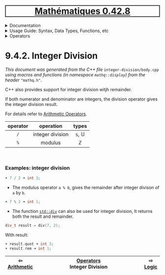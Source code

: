 <h1 style='border: 2px solid; text-align: center'><a href='../../../../README.md'>Mathématiques 0.42.8</a></h1>

<details>

<summary>Documentation</summary>

# [Documentation](../../../README.md)<br>
Chapter 1. [License](../license/README.md)<br>
Chapter 2. [About](../about/README.md)<br>
Chapter 3. [Versioning](../versioning/README.md)<br>
Chapter 4. [Status & Release Notes](../status-release/README.md)<br>
Chapter 5. [Upcoming Development](../development-schedule/README.md)<br>
Chapter 6. [Introduction with Examples](../intro/README.md)<br>
Chapter 7. [Installation](../installation/README.md)<br>
Chapter 8. [Your First Mathématiques Project](../first-project/README.md)<br>
Chapter 9. _Usage Guide: Syntax, Data Types, Functions, etc_ <br>
Chapter 10. [Benchmarks](../benchmarks/README.md)<br>
Chapter 11. [Tests](../test/README.md)<br>
Chapter 12. [Developer Guide: Modifying and Extending Mathématiques](../developer-guide/README.md)<br>


</details>



<details>

<summary>Usage Guide: Syntax, Data Types, Functions, etc</summary>

# [9. Usage Guide: Syntax, Data Types, Functions, etc](../../README.md)<br>
9.1. [Usage Guide Notation](../notation/README.md)<br>
9.2. [Scalar Types (Real, Imaginary, Complex & Quaternion)](../numbers/README.md)<br>
9.3. [Container Types (Vector, Matrix & MultiArray)](../multiarrays/README.md)<br>
9.4. _Operators_ <br>
9.5. [Functions](../functions/README.md)<br>
9.6. [Linear Algebra](../linear-algebra/README.md)<br>
9.7. [Indexing, Masks, and Sorting](../indexing-sorting/README.md)<br>
9.8. [Ranges and Grids](../ranges-grids/README.md)<br>
9.9. [Calculus](../calculus/README.md)<br>
9.10. [Vector Calculus](../vector-calculus/README.md)<br>
9.11. [MultiArray Calculus](../tensor-calculus/README.md)<br>
9.12. [Display of Results](../display/README.md)<br>
9.13. [FILE I/O](../file-io/README.md)<br>
9.14. [Debug Modes](../debug/README.md)<br>


</details>



<details>

<summary>Operators</summary>

# [9.4. Operators](../README.md)<br>
9.4.1. [Arithmetic](../arithmetic/README.md)<br>
9.4.2. _Integer Division_ <br>
9.4.3. [Logic](../logic/README.md)<br>
9.4.4. [Relational](../relational/README.md)<br>


</details>



# 9.4.2. Integer Division

_This document was generated from the C++ file_ `integer-division/body.cpp` _using macros and functions (in namespace `mathq::display`) from the header_ `"mathq.h"`. 

C++ also provides support for integer division witjh remainder.

If both numerator and denominator are integers, the division operator gives the integer division result.

For details refer to [Arithmetic Operators](https://en.cppreference.com/w/cpp/language/operator_arithmetic).


| operator | operation | types | 
| :---: | :---: | :---: | 
| `/` | integer division | 𝕤, 𝕌 | 
| `%` | modulus | ℤ | 


<br>

### Examples: integer division
```C++
☀ 7 / 2 ➜ int 3;
```
* The modulus operator `a % b`, gives the remainder after integer divison of `a` by `b`.

```C++
☀ 7 % 2 ➜ int 1;
```
* The function [`std::div`](https://en.cppreference.com/w/cpp/numeric/math/div) can also be used for integer division, It returns both the result and remainder.

```C++
div_t result = div(7, 2);
```
With result:

```C++
☀ result.quot ➜ int 3;
☀ result.rem ➜ int 1;
```


| ⇦ <br />[Arithmetic](../arithmetic/README.md)  | [Operators](../README.md)<br />Integer Division<br /><img width=1000/> | ⇨ <br />[Logic](../logic/README.md)   |
| ------------ | :-------------------------------: | ------------ |

